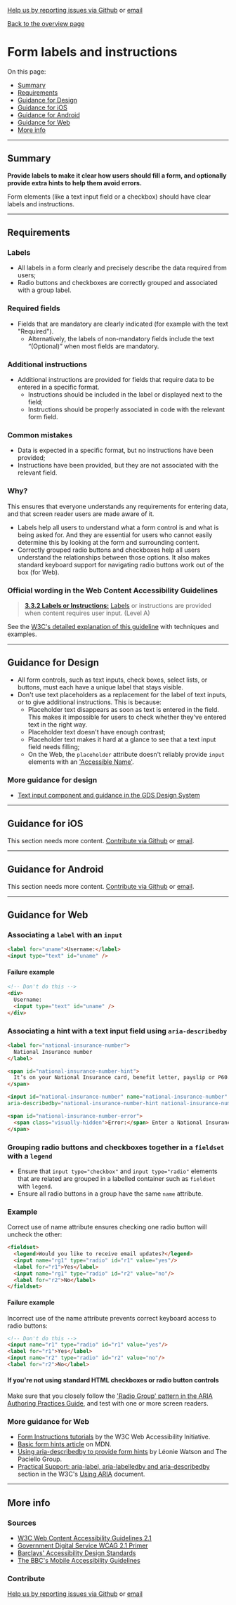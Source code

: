 [Help us by reporting issues via Github](https://github.com/theappbusiness/accessibility-guidelines) or [email](mailto:jeanfrancois@theappbusiness.com)

[Back to the overview page](./../index.html)

# Form labels and instructions

On this page:
* [Summary](#summary)
* [Requirements](#requirements)
* [Guidance for Design](#guidance-for-design)
* [Guidance for iOS](#guidance-for-ios)
* [Guidance for Android](#guidance-for-android)
* [Guidance for Web](#guidance-for-web)
* [More info](#more-info)

---

## Summary

**Provide labels to make it clear how users should fill a form, and optionally provide extra hints to help them avoid errors.**

Form elements (like a text input field or a checkbox) should have clear labels and instructions.

---

## Requirements

### Labels

* All labels in a form clearly and precisely describe the data required from users;
* Radio buttons and checkboxes are correctly grouped and associated with a group label.

### Required fields

* Fields that are mandatory are clearly indicated (for example with the text "Required").
  * Alternatively, the labels of non-mandatory fields include the text “(Optional)” when most fields are mandatory.

### Additional instructions

* Additional instructions are provided for fields that require data to be entered in a specific format.
  * Instructions should be included in the label or displayed next to the field;
  * Instructions should be properly associated in code with the relevant form field.

### Common mistakes

*   Data is expected in a specific format, but no instructions have been provided;
*   Instructions have been provided, but they are not associated with the relevant field.

### Why?

This ensures that everyone understands any requirements for entering data, and that screen reader users are made aware of it.
* Labels help all users to understand what a form control is and what is being asked for. And they are essential for users who cannot easily determine this by looking at the form and surrounding content.
* Correctly grouped radio buttons and checkboxes help all users understand the relationships between those options. It also makes standard keyboard support for navigating radio buttons work out of the box (for Web).

### Official wording in the Web Content Accessibility Guidelines

> [**3.3.2 Labels or Instructions:**](https://www.w3.org/TR/UNDERSTANDING-WCAG20/minimize-error-cues.html) [Labels](https://www.w3.org/TR/UNDERSTANDING-WCAG20/minimize-error-cues.html#labeldef) or instructions are provided when content requires user input. (Level A)

See the [W3C's detailed explanation of this guideline](https://www.w3.org/TR/UNDERSTANDING-WCAG20/minimize-error-cues.html) with techniques and examples.

---

## Guidance for Design

* All form controls, such as text inputs, check boxes, select lists, or buttons, must each have a unique label that stays visible.
* Don't use text placeholders as a replacement for the label of text inputs, or to give additional instructions. This is because:
  * Placeholder text disappears as soon as text is entered in the field. This makes it impossible for users to check whether they've entered text in the right way.
  * Placeholder text doesn't have enough contrast;
  * Placeholder text makes it hard at a glance to see that a text input field needs filling;
  * On the Web, the `placeholder` attribute doesn't reliably provide `input` elements with an ['Accessible Name'](./definitions.md#accessible-name).

### More guidance for design

* [Text input component and guidance in the GDS Design System](https://design-system.service.gov.uk/components/text-input/#hint-text)

---

## Guidance for iOS

This section needs more content. [Contribute via Github](https://github.com/theappbusiness/accessibility-guidelines/) or [email](mailto:kane.cheshire@theappbusiness.com).

---

## Guidance for Android

This section needs more content. [Contribute via Github](https://github.com/theappbusiness/accessibility-guidelines/) or [email](mailto:jeanfrancois@theappbusiness.com).

---

## Guidance for Web

### Associating a `label` with an `input`

```html
<label for="uname">Username:</label>
<input type="text" id="uname" />
```

#### Failure example

```html
<!-- Don't do this -->
<div>
  Username: 
  <input type="text" id="uname" />
</div>
```

### Associating a hint with a text input field using `aria-describedby`

```html
<label for="national-insurance-number">
  National Insurance number
</label>

<span id="national-insurance-number-hint">
  It’s on your National Insurance card, benefit letter, payslip or P60. For example, ‘QQ 12 34 56 C’.
</span>

<input id="national-insurance-number" name="national-insurance-number" type="text"
aria-describedby="national-insurance-number-hint national-insurance-number-error">

<span id="national-insurance-number-error">
  <span class="visually-hidden">Error:</span> Enter a National Insurance number in the correct format
</span>
```

### Grouping radio buttons and checkboxes together in a `fieldset` with a `legend`

* Ensure that `input type="checkbox"` and `input type="radio"` elements that are related are grouped in a labelled container such as `fieldset` with `legend`.
* Ensure all radio buttons in a group have the same `name` attribute.

### Example

Correct use of name attribute ensures checking one radio button will uncheck the other:

```html
<fieldset>
  <legend>Would you like to receive email updates?</legend>
  <input name="rg1" type="radio" id="r1" value="yes"/>
  <label for="r1">Yes</label>
  <input name="rg1" type="radio" id="r2" value="no"/>
  <label for="r2">No</label>
</fieldset>
```

#### Failure example

Incorrect use of the name attribute prevents correct keyboard access to radio buttons:

```html
<!-- Don't do this -->
<input name="r1" type="radio" id="r1" value="yes"/>
<label for="r1">Yes</label>
<input name="r2" type="radio" id="r2" value="no"/>
<label for="r2">No</label>
```

#### If you're not using standard HTML checkboxes or radio button controls
  
Make sure that you closely follow the ['Radio Group' pattern in the ARIA Authoring Practices Guide](https://www.w3.org/TR/wai-aria-practices-1.1/#radiobutton), and test with one or more screen readers.

### More guidance for Web

* [Form Instructions tutorials](https://www.w3.org/WAI/tutorials/forms/instructions/) by the W3C Web Accessibility Initiative.
* [Basic form hints article](https://developer.mozilla.org/en-US/docs/Web/Accessibility/ARIA/forms/Basic_form_hints) on MDN.
* [Using aria-describedby to provide form hints](https://www.paciellogroup.com/blog/2014/12/using-aria-describedby-to-provide-helpful-form-hints/) by Léonie Watson and The Paciello Group.
* [Practical Support: aria-label, aria-labelledby and aria-describedby](https://www.w3.org/TR/using-aria/#practical-support-aria-label-aria-labelledby-and-aria-describedby) section in the W3C's [Using ARIA](https://www.w3.org/TR/using-aria/) document.

---

## More info

### Sources

* [W3C Web Content Accessibility Guidelines 2.1](https://www.w3.org/TR/WCAG21/)
* [Government Digital Service WCAG 2.1 Primer](https://alphagov.github.io/wcag-primer/)
* [Barclays' Accessibility Design Standards](https://home.barclays/who-we-are/our-suppliers/our-requirements-of-external-suppliers/)
* [The BBC's Mobile Accessibility Guidelines](https://www.bbc.co.uk/guidelines/futuremedia/accessibility/mobile/summary)

### Contribute

[Help us by reporting issues via Github](https://github.com/theappbusiness/accessibility-guidelines) or [email](mailto:jeanfrancois@theappbusiness.com)
